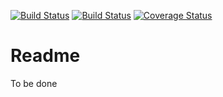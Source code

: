 [![Build Status](https://img.shields.io/npm/v/interruptible-tasks)](http://npmjs.com/package/interruptible-tasks)
[![Build Status](https://travis-ci.com/Acionyx/interruptible-tasks.svg?token=EeHNf4zTWPNyX4W8qBTN&branch=master)](https://travis-ci.com/Acionyx/interruptible-tasks)
[![Coverage Status](https://coveralls.io/repos/github/Acionyx/interruptible-tasks/badge.svg?branch=master)](https://coveralls.io/github/Acionyx/interruptible-tasks?branch=master)

# Readme

To be done
